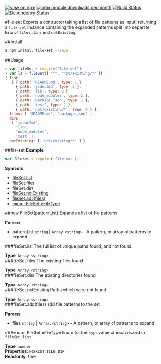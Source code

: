 [![view on npm](http://img.shields.io/npm/v/file-set.svg)](https://www.npmjs.org/package/file-set)
[![npm module downloads per month](http://img.shields.io/npm/dm/file-set.svg)](https://www.npmjs.org/package/file-set)
[![Build Status](https://travis-ci.org/75lb/file-set.svg?branch=master)](https://travis-ci.org/75lb/file-set)
[![Dependency Status](https://david-dm.org/75lb/file-set.svg)](https://david-dm.org/75lb/file-set)

#file-set
Exports a contructor taking a list of file patterns as input, returning a `file-set` instance containing the expanded patterns split into separate lists of `files`, `dirs` and `notExisting`.

##Install
```sh
$ npm install file-set --save
```

##Usage
```js
> var fileSet = require("file-set");
> var ls = fileSet([ "*", "not/existing/*" ])
{ list:
   [ { path: 'README.md', type: 1 },
     { path: 'jsdoc2md', type: 2 },
     { path: 'lib', type: 2 },
     { path: 'node_modules', type: 2 },
     { path: 'package.json', type: 1 },
     { path: 'test', type: 2 },
     { path: 'not/existing/*', type: 0 } ],
  files: [ 'README.md', 'package.json' ],
  dirs:
   [ 'jsdoc2md',
     'lib',
     'node_modules',
     'test' ],
  notExisting: [ 'not/existing/*' ] }
```

<a name="module_file-set"></a>
##file-set
**Example**  
```js
var fileSet = require("file-set");
```

**Symbols**

* [fileSet.list](#module_file-set#list)
* [fileSet.files](#module_file-set#files)
* [fileSet.dirs](#module_file-set#dirs)
* [fileSet.notExisting](#module_file-set#notExisting)
* [fileSet.add(files)](#module_file-set#add)
* [enum: FileSet.eFileType](#module_file-set.eFileType)

<a name="module_file-set"></a>
##new FileSet(patternList)
Expands a list of file patterns

**Params**

- patternList `string` | `Array.<string>` - A pattern, or array of patterns to expand

<a name="module_file-set#list"></a>
###fileSet.list
The full list of unique paths found, and not found.

**Type**: `Array.<string>`  
<a name="module_file-set#files"></a>
###fileSet.files
The existing files found

**Type**: `Array.<string>`  
<a name="module_file-set#dirs"></a>
###fileSet.dirs
The existing directories found

**Type**: `Array.<string>`  
<a name="module_file-set#notExisting"></a>
###fileSet.notExisting
Paths which were not found

**Type**: `Array.<string>`  
<a name="module_file-set#add"></a>
###fileSet.add(files)
add file patterns to the set

**Params**

- files `string` | `Array.<string>` - A pattern, or array of patterns to expand

<a name="module_file-set.eFileType"></a>
###enum: FileSet.eFileType
Enum for the `type` value of each record in `fileSet.list`

**Type**: `number`  
**Properties**: `NOEXIST`, `FILE`, `DIR`  
**Read only**: true  


